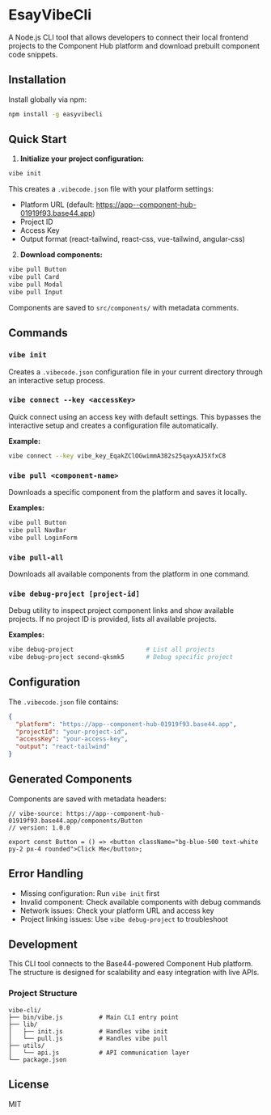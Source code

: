 
# EsayVibeCli

A Node.js CLI tool that allows developers to connect their local frontend projects to the Component Hub platform and download prebuilt component code snippets.

## Installation

Install globally via npm:

```bash
npm install -g easyvibecli
```

## Quick Start

1. **Initialize your project configuration:**
```bash
vibe init
```

This creates a `.vibecode.json` file with your platform settings:
- Platform URL (default: https://app--component-hub-01919f93.base44.app)
- Project ID
- Access Key
- Output format (react-tailwind, react-css, vue-tailwind, angular-css)

2. **Download components:**
```bash
vibe pull Button
vibe pull Card
vibe pull Modal
vibe pull Input
```

Components are saved to `src/components/` with metadata comments.

## Commands

### `vibe init`
Creates a `.vibecode.json` configuration file in your current directory through an interactive setup process.

### `vibe connect --key <accessKey>`
Quick connect using an access key with default settings. This bypasses the interactive setup and creates a configuration file automatically.

**Example:**
```bash
vibe connect --key vibe_key_EqakZClOGwimmA382s25qayxAJ5XfxC8
```

### `vibe pull <component-name>`
Downloads a specific component from the platform and saves it locally.

**Examples:**
```bash
vibe pull Button
vibe pull NavBar
vibe pull LoginForm
```

### `vibe pull-all`
Downloads all available components from the platform in one command.

### `vibe debug-project [project-id]`
Debug utility to inspect project component links and show available projects. If no project ID is provided, lists all available projects.

**Examples:**
```bash
vibe debug-project                    # List all projects
vibe debug-project second-qksmk5      # Debug specific project
```

## Configuration

The `.vibecode.json` file contains:
```json
{
  "platform": "https://app--component-hub-01919f93.base44.app",
  "projectId": "your-project-id",
  "accessKey": "your-access-key",
  "output": "react-tailwind"
}
```

## Generated Components

Components are saved with metadata headers:
```tsx
// vibe-source: https://app--component-hub-01919f93.base44.app/components/Button
// version: 1.0.0

export const Button = () => <button className="bg-blue-500 text-white py-2 px-4 rounded">Click Me</button>;
```

## Error Handling

- Missing configuration: Run `vibe init` first
- Invalid component: Check available components with debug commands
- Network issues: Check your platform URL and access key
- Project linking issues: Use `vibe debug-project` to troubleshoot

## Development

This CLI tool connects to the Base44-powered Component Hub platform. The structure is designed for scalability and easy integration with live APIs.

### Project Structure
```
vibe-cli/
├── bin/vibe.js          # Main CLI entry point
├── lib/
│   ├── init.js          # Handles vibe init
│   └── pull.js          # Handles vibe pull
├── utils/
│   └── api.js           # API communication layer
└── package.json
```

## License

MIT
